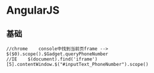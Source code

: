 
# AngularJS
## 基础
    //chrome    console中找到当前页frame --> $($0).scope().$Gadget.queryPhoneNumber
    //IE    $(document).find('iframe')[5].contentWindow.$("#inputText_PhoneNumber").scope()


